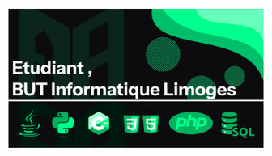
![alt text](https://raw.githubusercontent.com/AntoineB0/AntoineB0/refs/heads/main/Banner_Figma.jpg)
![alt text](https://github.com/AntoineB0/AntoineB0/blob/main/banner_lang.png)




<!---
AntoineB0/AntoineB0 is a ✨ special ✨ repository because its `README.md` (this file) appears on your GitHub profile.
You can click the Preview link to take a look at your changes.![Uploading 2024-02-07_14.04.15.png…]()

--->
